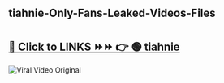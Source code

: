 
 ## tiahnie-Only-Fans-Leaked-Videos-Files

# <h2><a href="https://mediaupload.pro?tiahnie">🔗 Click to LINKS ⏩⏩ 👉 🟢 tiahnie </a></h2>

<a href="https://mediaupload.pro?tiahnie" rel="nofollow" data-target="animated-image.originalLink"><img src="https://i.ibb.co.com/xMMVF88/686577567.gif" alt="Viral Video Original" style="max-width: 100%; display: inline-block;" data-target="animated-image.originalImage"></a>